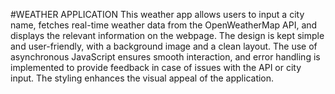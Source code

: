 #WEATHER APPLICATION
This weather app allows users to input a city name, fetches real-time weather data from the OpenWeatherMap API, and displays the relevant information on the webpage. The design is kept simple and user-friendly, with a background image and a clean layout. The use of asynchronous JavaScript ensures smooth interaction, and error handling is implemented to provide feedback in case of issues with the API or city input. The styling enhances the visual appeal of the application.






